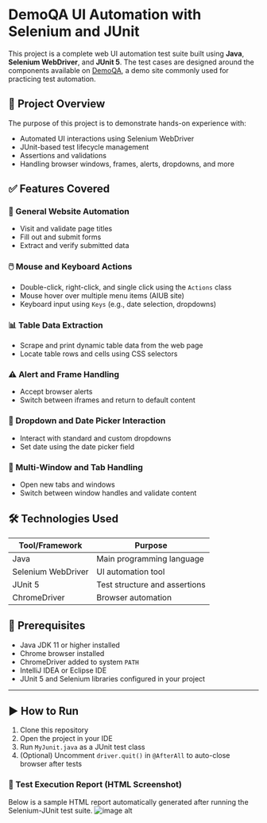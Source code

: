 # DemoQA UI Automation with Selenium and JUnit

This project is a complete web UI automation test suite built using **Java**, **Selenium WebDriver**, and **JUnit 5**. The test cases are designed around the components available on [DemoQA](https://demoqa.com), a demo site commonly used for practicing test automation.

## 🧪 Project Overview

The purpose of this project is to demonstrate hands-on experience with:
- Automated UI interactions using Selenium WebDriver
- JUnit-based test lifecycle management
- Assertions and validations
- Handling browser windows, frames, alerts, dropdowns, and more

## ✅ Features Covered

### 📄 General Website Automation
- Visit and validate page titles
- Fill out and submit forms
- Extract and verify submitted data

### 🖱️ Mouse and Keyboard Actions
- Double-click, right-click, and single click using the `Actions` class
- Mouse hover over multiple menu items (AIUB site)
- Keyboard input using `Keys` (e.g., date selection, dropdowns)

### 📊 Table Data Extraction
- Scrape and print dynamic table data from the web page
- Locate table rows and cells using CSS selectors

### ⚠️ Alert and Frame Handling
- Accept browser alerts
- Switch between iframes and return to default content

### 🧭 Dropdown and Date Picker Interaction
- Interact with standard and custom dropdowns
- Set date using the date picker field

### 🔗 Multi-Window and Tab Handling
- Open new tabs and windows
- Switch between window handles and validate content

## 🛠️ Technologies Used

| Tool/Framework | Purpose                        |
|----------------|--------------------------------|
| Java           | Main programming language      |
| Selenium WebDriver | UI automation tool         |
| JUnit 5        | Test structure and assertions  |
| ChromeDriver   | Browser automation             |

## 🔧 Prerequisites

- Java JDK 11 or higher installed  
- Chrome browser installed  
- ChromeDriver added to system `PATH`  
- IntelliJ IDEA or Eclipse IDE  
- JUnit 5 and Selenium libraries configured in your project

---

## ▶️ How to Run

1. Clone this repository  
2. Open the project in your IDE  
3. Run `MyJunit.java` as a JUnit test class  
4. (Optional) Uncomment `driver.quit()` in `@AfterAll` to auto-close browser after tests

### 🧾 Test Execution Report (HTML Screenshot)
Below is a sample HTML report automatically generated after running the Selenium-JUnit test suite.
![image alt]([https://github.com/abhishek11das/jmeter-performance-testing/blob/55a5688773ea6a6d8e1b3ca30494b58e718a1966/Load%20Test.png](https://github.com/abhishek11das/selenium-junit-demoqa-automation/blob/abefbc2a9a57ce47816a8688ef1a702e23f3a37b/Report.png))

